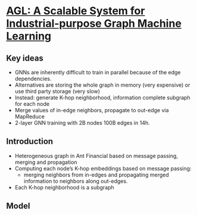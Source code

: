 # [AGL: A Scalable System for Industrial-purpose Graph Machine Learning](http://www.vldb.org/pvldb/vol13/p3125-zhang.pdf)

## Key ideas
* GNNs are inherently difficult to train in parallel because of the edge dependencies.
* Alternatives are storing the whole graph in memory (very expensive) or use third party storage (very slow)
* Instead: generate K-hop neighborhood, information complete subgraph for each node
* Merge values of in-edge neighbors, propagate to out-edge via MapReduce
* 2-layer GNN training with 2B nodes 100B edges in 14h.

## Introduction
* Heterogeneous graph in Ant Financial based on message passing, merging and propagation
* Computing each node’s K-hop embeddings based on message passing:
  * merging neighbors from in-edges and propagating merged information to neighbors along out-edges.
* Each K-hop neighborhood is a subgraph

## Model
